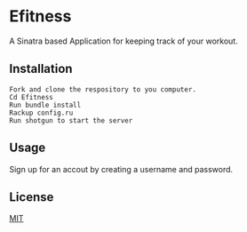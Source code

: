 # Efitness
A Sinatra based Application for keeping track of your workout. 

## Installation
```
Fork and clone the respository to you computer. 
Cd Efitness
Run bundle install
Rackup config.ru
Run shotgun to start the server
```

## Usage
Sign up for an accout by creating a username and password. 

## License
[MIT](https://choosealicense.com/licenses/mit/)

